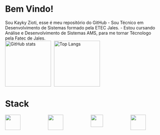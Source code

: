 <h1 style="font-weight: bold;">Bem Vindo!</h1>
Sou Kayky Zioti, esse é meu repositório do GitHub
- Sou Técnico em Desenvolvimento de Sistemas formado pela ETEC Jales.
- Estou cursando Análise e Desenvolvimento de Sistemas AMS, para me tornar Técnologo pela Fatec de Jales.

<div style="display: flex; gap:10px">
      <img style="height: 150px;" src="https://github-readme-stats.vercel.app/api?username=kaykyOne&show_icons=true&theme=radical" alt="GitHub stats">  
      <img style="height: 150px;" src="https://github-readme-stats.vercel.app/api/top-langs/?username=kaykyOne&layout=compact&theme=radical" alt="Top Langs"></td>
</div>

<h1 style="font-weight: semi-bold;">Stack</h1>
<div style="display: flex; gap: 90px">
      <img style="height: 50px;" src="https://static-00.iconduck.com/assets.00/node-js-icon-1817x2048-g8tzf91e.png"/>
      <img style="height: 50px;" src="https://img.icons8.com/color/512/javascript.png"/>
      <img style="height: 40px;" src="https://static-00.iconduck.com/assets.00/tailwind-css-icon-2048x1229-u8dzt4uh.png"/>
      <img style="height: 50px;" src="https://static-00.iconduck.com/assets.00/c-sharp-c-icon-1822x2048-wuf3ijab.png"/>
</div>

